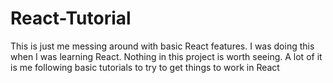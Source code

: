 # React-Tutorial
This is just me messing around with basic React features. I was doing this when I was learning React.
Nothing in this project is worth seeing. A lot of it is me following basic tutorials to try to get things to work in React
